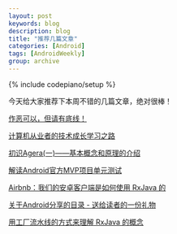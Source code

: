 ```yaml
---
layout: post
keywords: blog
description: blog
title: "推荐几篇文章"
categories: [Android]
tags: [AndroidWeekly]
group: archive
---
```

{% include codepiano/setup %}

今天给大家推荐下本周不错的几篇文章，绝对很棒！

[作恶可以，但请有底线！](http://mp.weixin.qq.com/s?__biz=MzA4NTQwNDcyMA==&mid=2650661586&idx=1&sn=b189efea1f2191266a466cdf4806d94e#rd)

[计算机从业者的技术成长学习之路](http://www.jianshu.com/p/5e253bc83f5b)

[初识Agera(一)——基本概念和原理的介绍](http://www.jianshu.com/p/de5b3dfc5ae7?utm_campaign=hugo&utm_medium=reader_share&utm_content=note&utm_source=weibo)

[解读Android官方MVP项目单元测试](http://www.jianshu.com/p/cf446be43ae8)

[Airbnb：我们的安卓客户端是如何使用 RxJava 的](https://realm.io/cn/news/kau-felipe-lima-adopting-rxjava-airbnb-android/)

[关于Android分享的目录 - 送给读者的一份礼物](http://www.jianshu.com/p/780658b79227)

[用工厂流水线的方式来理解 RxJava 的概念](https://github.com/xitu/gold-miner/blob/master/TODO/rxjava-production-line.md)